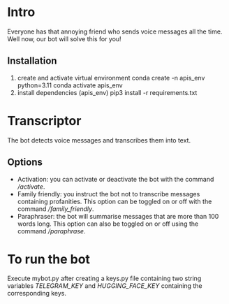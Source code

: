 # Intro
Everyone has that annoying friend who sends voice messages all the time. Well now, our bot will solve this for you!

## Installation

1) create and activate virtual environment
conda create -n apis_env python=3.11
conda activate apis_env
2) install dependencies
(apis_env) pip3 install -r requirements.txt

# Transcriptor
The bot detects voice messages and transcribes them into text.

## Options
- Activation: you can activate or deactivate the bot with the command _/activate_.
- Family friendly: you instruct the bot not to transcribe messages containing profanities. This option can be toggled on or off with the command _/family_friendly_.
- Paraphraser: the bot will summarise messages that are more than 100 words long. This option can also be toggled on or off using the command _/paraphrase_.

# To run the bot
Execute mybot.py after creating a keys.py file containing two string variables _TELEGRAM_KEY_ and _HUGGING_FACE_KEY_ containing the corresponding keys.
